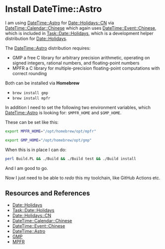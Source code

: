 # Install DateTime::Astro

I am using [DateTime::Astro][ASTRO] for [Date::Holidays::CN][CN] via [DateTime::Calendar::Chinese][CALENDAR] which again uses [DateTime::Event::Chinese][EVENT], which is included in [Task::Date::Holidays][TASK], which is a development helper distribution for [Date::Holidays][HOLIDAYS].

The [DateTime::Astro][ASTRO] distribution requires:

- GMP a free C library for arbitrary precision arithmetic, operating on signed integers, rational numbers, and floating-point numbers
- MPFR a C library for multiple-precision floating-point computations with correct rounding

Both can be installed via **Homebrew**

- `brew install gmp`
- `brew install mpfr`

In addition I need to set the following two environment variables, which [DateTime::Astro][ASTRO] is looking for: `$MPFR_HOME` and `$GMP_HOME`.

These can be set like this:

```zsh
export MPFR_HOME="/opt/homebrew/opt/mpfr"
```

```zsh
export GMP_HOME="/opt/homebrew/opt/gmp"
```

When this is in place I can do:

```zsh
perl Build.PL && ./Build && ./Build test && ./Build install
```

And I am good to go.

Now I just need to be able to _redo_ this my toolchain, like GitHub Actions etc.

## Resources and References

- [Date::Holidays][HOLIDAYS]
- [Task::Date::Holidays][TASK]
- [Date::Holidays::CN][CN]
- [DateTime::Calendar::Chinese][CALENDAR]
- [DateTime::Event::Chinese][EVENT]
- [DateTime::Astro][ASTRO]
- [GMP][GMP]
- [MPFR][MPFR]

[TASK]: https://metacpan.org/pod/Task::Date::Holidays
[HOLIDAYS]: https://metacpan.org/pod/Date::Holidays
[ASTRO]: https://metacpan.org/pod/DateTime::Astro
[EVENT]: https://metacpan.org/pod/DateTime::Event::Chinese
[CN]: https://metacpan.org/pod/Date::Holidays::CN
[GMP]: https://gmplib.org/
[MPFR]: https://www.mpfr.org/
[CALENDAR]: https://metacpan.org/pod/DateTime::Calendar::Chinese
